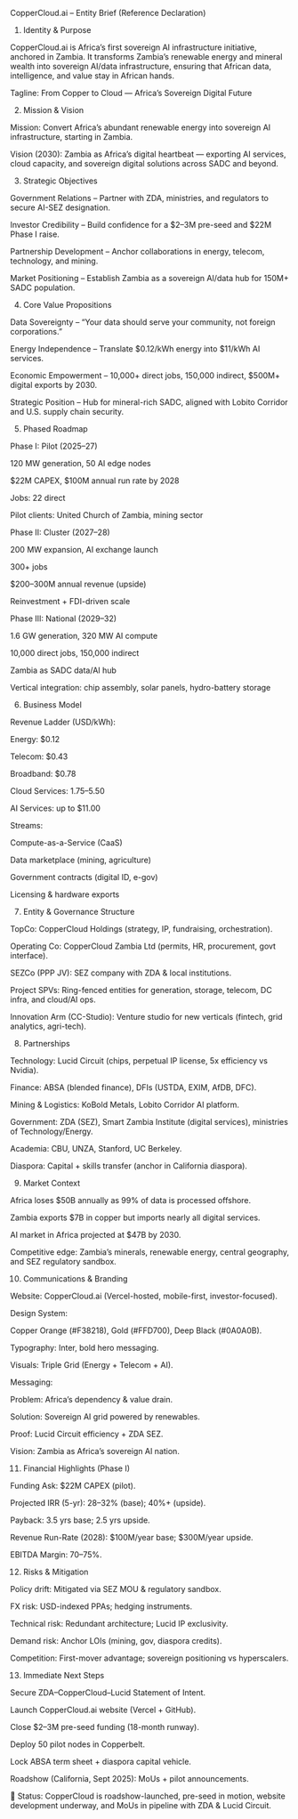 CopperCloud.ai – Entity Brief (Reference Declaration)
1. Identity & Purpose

CopperCloud.ai is Africa’s first sovereign AI infrastructure initiative, anchored in Zambia.
It transforms Zambia’s renewable energy and mineral wealth into sovereign AI/data infrastructure, ensuring that African data, intelligence, and value stay in African hands.

Tagline: From Copper to Cloud — Africa’s Sovereign Digital Future

2. Mission & Vision

Mission: Convert Africa’s abundant renewable energy into sovereign AI infrastructure, starting in Zambia.

Vision (2030): Zambia as Africa’s digital heartbeat — exporting AI services, cloud capacity, and sovereign digital solutions across SADC and beyond.

3. Strategic Objectives

Government Relations – Partner with ZDA, ministries, and regulators to secure AI-SEZ designation.

Investor Credibility – Build confidence for a $2–3M pre-seed and $22M Phase I raise.

Partnership Development – Anchor collaborations in energy, telecom, technology, and mining.

Market Positioning – Establish Zambia as a sovereign AI/data hub for 150M+ SADC population.

4. Core Value Propositions

Data Sovereignty – “Your data should serve your community, not foreign corporations.”

Energy Independence – Translate $0.12/kWh energy into $11/kWh AI services.

Economic Empowerment – 10,000+ direct jobs, 150,000 indirect, $500M+ digital exports by 2030.

Strategic Position – Hub for mineral-rich SADC, aligned with Lobito Corridor and U.S. supply chain security.

5. Phased Roadmap

Phase I: Pilot (2025–27)

120 MW generation, 50 AI edge nodes

$22M CAPEX, $100M annual run rate by 2028

Jobs: 22 direct

Pilot clients: United Church of Zambia, mining sector

Phase II: Cluster (2027–28)

200 MW expansion, AI exchange launch

300+ jobs

$200–300M annual revenue (upside)

Reinvestment + FDI-driven scale

Phase III: National (2029–32)

1.6 GW generation, 320 MW AI compute

10,000 direct jobs, 150,000 indirect

Zambia as SADC data/AI hub

Vertical integration: chip assembly, solar panels, hydro-battery storage

6. Business Model

Revenue Ladder (USD/kWh):

Energy: $0.12

Telecom: $0.43

Broadband: $0.78

Cloud Services: $1.75–$5.50

AI Services: up to $11.00

Streams:

Compute-as-a-Service (CaaS)

Data marketplace (mining, agriculture)

Government contracts (digital ID, e-gov)

Licensing & hardware exports

7. Entity & Governance Structure

TopCo: CopperCloud Holdings (strategy, IP, fundraising, orchestration).

Operating Co: CopperCloud Zambia Ltd (permits, HR, procurement, govt interface).

SEZCo (PPP JV): SEZ company with ZDA & local institutions.

Project SPVs: Ring-fenced entities for generation, storage, telecom, DC infra, and cloud/AI ops.

Innovation Arm (CC-Studio): Venture studio for new verticals (fintech, grid analytics, agri-tech).

8. Partnerships

Technology: Lucid Circuit (chips, perpetual IP license, 5x efficiency vs Nvidia).

Finance: ABSA (blended finance), DFIs (USTDA, EXIM, AfDB, DFC).

Mining & Logistics: KoBold Metals, Lobito Corridor AI platform.

Government: ZDA (SEZ), Smart Zambia Institute (digital services), ministries of Technology/Energy.

Academia: CBU, UNZA, Stanford, UC Berkeley.

Diaspora: Capital + skills transfer (anchor in California diaspora).

9. Market Context

Africa loses $50B annually as 99% of data is processed offshore.

Zambia exports $7B in copper but imports nearly all digital services.

AI market in Africa projected at $47B by 2030.

Competitive edge: Zambia’s minerals, renewable energy, central geography, and SEZ regulatory sandbox.

10. Communications & Branding

Website: CopperCloud.ai (Vercel-hosted, mobile-first, investor-focused).

Design System:

Copper Orange (#F38218), Gold (#FFD700), Deep Black (#0A0A0B).

Typography: Inter, bold hero messaging.

Visuals: Triple Grid (Energy + Telecom + AI).

Messaging:

Problem: Africa’s dependency & value drain.

Solution: Sovereign AI grid powered by renewables.

Proof: Lucid Circuit efficiency + ZDA SEZ.

Vision: Zambia as Africa’s sovereign AI nation.

11. Financial Highlights (Phase I)

Funding Ask: $22M CAPEX (pilot).

Projected IRR (5-yr): 28–32% (base); 40%+ (upside).

Payback: 3.5 yrs base; 2.5 yrs upside.

Revenue Run-Rate (2028): $100M/year base; $300M/year upside.

EBITDA Margin: 70–75%.

12. Risks & Mitigation

Policy drift: Mitigated via SEZ MOU & regulatory sandbox.

FX risk: USD-indexed PPAs; hedging instruments.

Technical risk: Redundant architecture; Lucid IP exclusivity.

Demand risk: Anchor LOIs (mining, gov, diaspora credits).

Competition: First-mover advantage; sovereign positioning vs hyperscalers.

13. Immediate Next Steps

Secure ZDA–CopperCloud–Lucid Statement of Intent.

Launch CopperCloud.ai website (Vercel + GitHub).

Close $2–3M pre-seed funding (18-month runway).

Deploy 50 pilot nodes in Copperbelt.

Lock ABSA term sheet + diaspora capital vehicle.

Roadshow (California, Sept 2025): MoUs + pilot announcements.

📌 Status: CopperCloud is roadshow-launched, pre-seed in motion, website development underway, and MoUs in pipeline with ZDA & Lucid Circuit.